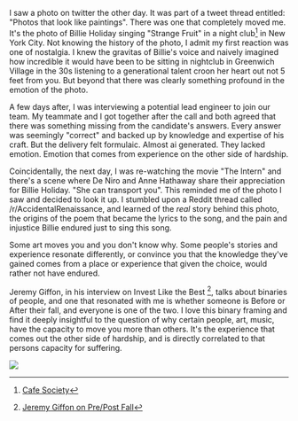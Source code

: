 
I saw a photo on twitter the other day. It was part of a tweet thread entitled: "Photos that look like paintings". There was one that completely moved me. It's the photo of Billie Holiday singing "Strange Fruit" in a night club[^1]  in New York City. Not knowing the history of the photo, I admit my first reaction was one of nostalgia. I knew the gravitas of Billie's voice and naively imagined how incredible it would have been to be sitting in nightclub in Greenwich Village in the 30s listening to a generational talent croon her heart out not 5 feet from you. But beyond that there was clearly something profound in the emotion of the photo. 

[^1]: [Cafe Society](https://en.wikipedia.org/wiki/Caf%C3%A9_Society)

A few days after, I was interviewing a potential lead engineer to join our team. My teammate and I got together after the call and both agreed that there was something missing from the candidate's answers. Every answer was seemingly "correct" and backed up by knowledge and expertise of his craft. But the delivery felt formulaic. Almost ai generated. They lacked emotion. Emotion that comes from experience on the other side of hardship. 


Coincidentally, the next day, I was re-watching the movie "The Intern" and there's a scene where De Niro and Anne Hathaway share their appreciation for Billie Holiday. "She can transport you". This reminded me of the photo I saw and decided to look it up. I stumbled upon a Reddit thread called /r/AccidentalRenaissance, and learned of the *real* story behind this photo, the origins of the poem that became the lyrics to the song, and the pain and injustice Billie endured just to sing this song. 

Some art moves you and you don't know why. Some people's stories and experience resonate differently, or convince you that the knowledge they've gained comes from a place or experience that given the choice, would rather not have endured.

Jeremy Giffon, in his interview on Invest Like the Best [^2], talks about binaries of people, and one that resonated with me is whether someone is Before or After their fall, and everyone is one of the two. I love this binary framing and find it deeply insightful to the question of why certain people, art, music, have the capacity to move you more than others. It's the experience that comes out the other side of hardship, and is directly correlated to that persons capacity for suffering. 

<img src="{{ site.baseurl }}/assets/billieholiday.jpg"/>


[^2]: [Jeremy Giffon on Pre/Post Fall](https://share.snipd.com/post/c425a621-8d47-4790-9970-167ff34ffb33)